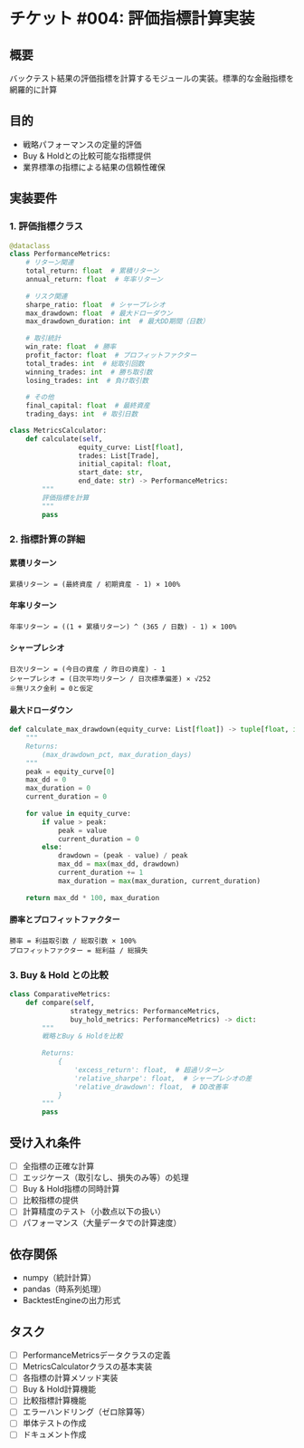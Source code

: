 # チケット #004: 評価指標計算実装

## 概要
バックテスト結果の評価指標を計算するモジュールの実装。標準的な金融指標を網羅的に計算

## 目的
- 戦略パフォーマンスの定量的評価
- Buy & Holdとの比較可能な指標提供
- 業界標準の指標による結果の信頼性確保

## 実装要件

### 1. 評価指標クラス

```python
@dataclass
class PerformanceMetrics:
    # リターン関連
    total_return: float  # 累積リターン
    annual_return: float  # 年率リターン
    
    # リスク関連
    sharpe_ratio: float  # シャープレシオ
    max_drawdown: float  # 最大ドローダウン
    max_drawdown_duration: int  # 最大DD期間（日数）
    
    # 取引統計
    win_rate: float  # 勝率
    profit_factor: float  # プロフィットファクター
    total_trades: int  # 総取引回数
    winning_trades: int  # 勝ち取引数
    losing_trades: int  # 負け取引数
    
    # その他
    final_capital: float  # 最終資産
    trading_days: int  # 取引日数

class MetricsCalculator:
    def calculate(self, 
                 equity_curve: List[float],
                 trades: List[Trade],
                 initial_capital: float,
                 start_date: str,
                 end_date: str) -> PerformanceMetrics:
        """
        評価指標を計算
        """
        pass
```

### 2. 指標計算の詳細

#### 累積リターン
```
累積リターン = (最終資産 / 初期資産 - 1) × 100%
```

#### 年率リターン
```
年率リターン = ((1 + 累積リターン) ^ (365 / 日数) - 1) × 100%
```

#### シャープレシオ
```
日次リターン = (今日の資産 / 昨日の資産) - 1
シャープレシオ = (日次平均リターン / 日次標準偏差) × √252
※無リスク金利 = 0と仮定
```

#### 最大ドローダウン
```python
def calculate_max_drawdown(equity_curve: List[float]) -> tuple[float, int]:
    """
    Returns:
        (max_drawdown_pct, max_duration_days)
    """
    peak = equity_curve[0]
    max_dd = 0
    max_duration = 0
    current_duration = 0
    
    for value in equity_curve:
        if value > peak:
            peak = value
            current_duration = 0
        else:
            drawdown = (peak - value) / peak
            max_dd = max(max_dd, drawdown)
            current_duration += 1
            max_duration = max(max_duration, current_duration)
    
    return max_dd * 100, max_duration
```

#### 勝率とプロフィットファクター
```
勝率 = 利益取引数 / 総取引数 × 100%
プロフィットファクター = 総利益 / 総損失
```

### 3. Buy & Hold との比較

```python
class ComparativeMetrics:
    def compare(self,
               strategy_metrics: PerformanceMetrics,
               buy_hold_metrics: PerformanceMetrics) -> dict:
        """
        戦略とBuy & Holdを比較
        
        Returns:
            {
                'excess_return': float,  # 超過リターン
                'relative_sharpe': float,  # シャープレシオの差
                'relative_drawdown': float,  # DD改善率
            }
        """
        pass
```

## 受け入れ条件
- [ ] 全指標の正確な計算
- [ ] エッジケース（取引なし、損失のみ等）の処理
- [ ] Buy & Hold指標の同時計算
- [ ] 比較指標の提供
- [ ] 計算精度のテスト（小数点以下の扱い）
- [ ] パフォーマンス（大量データでの計算速度）

## 依存関係
- numpy（統計計算）
- pandas（時系列処理）
- BacktestEngineの出力形式

## タスク
- [ ] PerformanceMetricsデータクラスの定義
- [ ] MetricsCalculatorクラスの基本実装
- [ ] 各指標の計算メソッド実装
- [ ] Buy & Hold計算機能
- [ ] 比較指標計算機能
- [ ] エラーハンドリング（ゼロ除算等）
- [ ] 単体テストの作成
- [ ] ドキュメント作成
